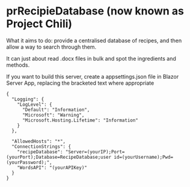 # prRecipieDatabase (now known as Project Chili)


What it aims to do: provide a centralised database of recipes, and then allow a way to search through them.

It can just about read .docx files in bulk and spot the ingredients and methods. 


If you want to build this server, create a appsettings.json file in Blazor Server App, replacing the bracketed text where appropriate
```
{
  "Logging": {
    "LogLevel": {
      "Default": "Information",
      "Microsoft": "Warning",
      "Microsoft.Hosting.Lifetime": "Information"
    }
  },

  "AllowedHosts": "*",
  "ConnectionStrings": {
    "recipeDatabase": "Server=(yourIP);Port=(yourPort);Database=RecipeDatabase;user id=(yourUsername);Pwd=(yourPassword);",
    "WordsAPI": "(yourAPIKey)"
  }
}
```
